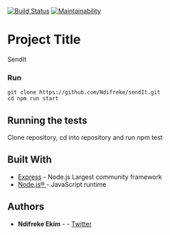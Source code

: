 [![Build Status](https://travis-ci.org/Ndifreke/sendIt.svg?branch=develop)](https://travis-ci.org/Ndifreke/sendIt)
[![Maintainability](https://api.codeclimate.com/v1/badges/794eccb03132f5acde0b/maintainability)](https://codeclimate.com/github/Ndifreke/sendIt/maintainability)



# Project Title
SendIt
### Run
```
git clone https://github.com/Ndifreke/sendIt.git
cd npm run start
```
## Running the tests
Clone repository,
cd into repository and run npm test

## Built With

* [Express](https://expressjs.com/) - Node.js Largest community framework
* [Node.js® ](https://maven.apache.org/) - JavaScript runtime

## Authors

* **Ndifreke Ekim** -  - [Twitter](https://twitter.com/nexkim360)
